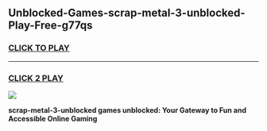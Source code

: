 
## Unblocked-Games-scrap-metal-3-unblocked-Play-Free-g77qs
<h3>
<a href="https://premium76.site?title=scrap-metal-3-unblocked&ref=20M">CLICK TO PLAY</a></h3>
<hr>

<h3>
<a href="https://premium76.site?title=scrap-metal-3-unblocked&ref=20M">CLICK 2 PLAY</a>
  
</h3>

<a href="https://premium76.site?title=scrap-metal-3-unblocked&ref=19M"><img src="https://clearcache.store/games.png"></a>


**scrap-metal-3-unblocked games unblocked: Your Gateway to Fun and Accessible Online Gaming**
